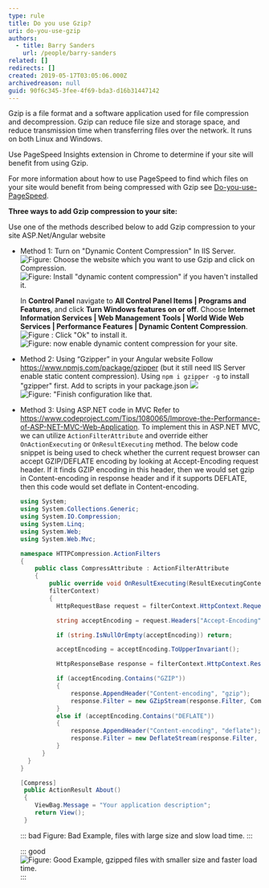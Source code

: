 ```yaml
---
type: rule
title: Do you use Gzip?
uri: do-you-use-gzip
authors:
  - title: Barry Sanders
    url: /people/barry-sanders
related: []
redirects: []
created: 2019-05-17T03:05:06.000Z
archivedreason: null
guid: 90f6c345-3fee-4f69-bda3-d16b31447142
---
```

Gzip is a file format and a software application used for file compression and decompression.
Gzip can reduce file size and storage space, and reduce transmission time when transferring files over the network. It runs on both Linux and Windows.

<!--endintro-->

Use PageSpeed Insights extension in Chrome to determine if your site will benefit from using Gzip.

For more information about how to use PageSpeed to find which files on your site would benefit from being compressed with Gzip see [Do-you-use-PageSpeed](/do-you-use-pagespeed).

**Three ways to add Gzip compression to your site:**

Use one of the methods described below to add Gzip compression to your site ASP.Net/Angular website

* Method 1: Turn on "Dynamic Content Compression" In IIS Server. 
![Figure: Choose the website which you want to use Gzip and click on Compression.](2.png)
![Figure: Install "dynamic content compression" if you haven't installed it.](3.png)

    In **Control Panel** navigate to **All Control Panel Items | Programs and Features**, and click **Turn Windows features on or off**.
Choose **Internet Information Services | Web Management Tools | World Wide Web Services | Performance Features | Dynamic Content Compression**.
![Figure : Click "Ok" to install it.](4.png)
![Figure: now enable dynamic content compression for your site.](5.png)

* Method 2:  Using “Gzipper” in your Angular website
Follow https://www.npmjs.com/package/gzipper (but it still need IIS Server enable static content compression). Using `npm i gzipper -g` to install "gzipper" first. Add to scripts in your package.json
![](7.png)
![Figure: "Finish configuration like that.](6.png)

* Method 3: Using ASP.NET code in MVC Refer to https://www.codeproject.com/Tips/1080065/Improve-the-Performance-of-ASP-NET-MVC-Web-Application.
To implement this in ASP.NET MVC, we can utilize `ActionFilterAttribute` and override either `OnActionExecuting` or `OnResultExecuting` method. The below code snippet is being used to check whether the current request browser can accept GZIP/DEFLATE encoding by looking at Accept-Encoding request header. If it finds GZIP encoding in this header, then we would set gzip in Content-encoding in response header and if it supports DEFLATE, then this code would set deflate in Content-encoding.

  ```csharp
  using System;
  using System.Collections.Generic;
  using System.IO.Compression;
  using System.Linq;
  using System.Web;
  using System.Web.Mvc;

  namespace HTTPCompression.ActionFilters
  {
      public class CompressAttribute : ActionFilterAttribute
      {
          public override void OnResultExecuting(ResultExecutingContext
          filterContext)
          {
            HttpRequestBase request = filterContext.HttpContext.Request;
  
            string acceptEncoding = request.Headers["Accept-Encoding"];

            if (string.IsNullOrEmpty(acceptEncoding)) return;

            acceptEncoding = acceptEncoding.ToUpperInvariant();

            HttpResponseBase response = filterContext.HttpContext.Response;

            if (acceptEncoding.Contains("GZIP"))
            {
                response.AppendHeader("Content-encoding", "gzip");
                response.Filter = new GZipStream(response.Filter, CompressionMode.Compress);
            }
            else if (acceptEncoding.Contains("DEFLATE"))
            {
                response.AppendHeader("Content-encoding", "deflate");
                response.Filter = new DeflateStream(response.Filter, CompressionMode.Compress);
            }
        }
    }
  }
  ```

  ```csharp
  [Compress] 
   public ActionResult About() 
   { 
      ViewBag.Message = "Your application description"; 
      return View(); 
   }
  ```

  ::: bad
  Figure: Bad Example, files with large size and slow load time.
  :::
        
  ::: good
  ![Figure: Good Example, gzipped files with smaller size and faster load time.](5.28.7.png)
  :::
